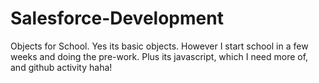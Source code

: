 # Salesforce-Development
Objects for School. 
Yes its basic objects. However I start school in a few weeks and doing the pre-work. Plus its javascript, which I need more of, and github activity haha!
